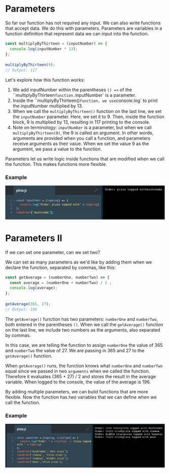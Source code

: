 # Parameters

So far our function has not required any input. We can also write functions that accept data. We do this with parameters. Parameters are variables in a function definition that represent data we can input into the function.

```js
const multiplyByThirteen = (inputNumber) => {
  console.log(inputNumber * 13);
};

multiplyByThirteen(9);
// Output: 117
```
Let's explore how this function works:

1. We add inputNumber within the parentheses `() =>` of the ``multiplyByThirteen` function. `inputNumber` is a parameter.
2. Inside the ``multiplyByThirteen()` function, we use `console.log` to print the inputNumber multiplied by 13.
3. When we call the `multiplyByThirteen()` function on the last line, we set the `inputNumber` parameter. Here, we set it to 9. Then, inside the function block, 9 is multiplied by 13, resulting in 117 printing to the console.
4. Note on terminology: `inputNumber` is a parameter, but when we call `multiplyByThirteen(9)`, the 9 is called an argument. In other words, arguments are provided when you call a function, and parameters receive arguments as their value. When we set the value 9 as the argument, we pass a value to the function.

Parameters let us write logic inside functions that are modified when we call the function. This makes functions more flexible.

### Example

![parameters](../parameters.png)

# Parameters II

If we can set one parameter, can we set two?

We can set as many parameters as we'd like by adding them when we declare the function, separated by commas, like this:

```js
const getAverage = (numberOne, numberTwo) => {
  const average = (numberOne + numberTwo) / 2 ;
  console.log(average);
};

getAverage(365, 27);
// Output: 196
```
The `getAverage()` function has two parameters: `numberOne` and `numberTwo`, both entered in the parentheses `()`.
When we call the `getAverage()` function on the last line, we include two numbers as the arguments, also separated by commas.

In this case, we are telling the function to assign `numberOne` the value of 365 and `numberTwo` the value of 27. We are passing in 365 and 27 to the `getAverage()` function.

When `getAverage()` runs, the function knows what `numberOne` and `numberTwo` equal since we passed in two `arguments` when we called the function. Therefore it evaluates (365 + 27) / 2 and stores the result in the average variable. When logged to the console, the value of the average is 196.

By adding multiple parameters, we can build functions that are more flexible. Now the function has two variables that we can define when we call the function.

### Example

![parameters2](../parameters2.png)

